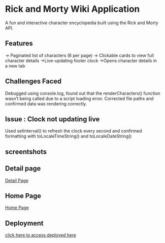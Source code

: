 # Rick and Morty Wiki Application
A fun and interactive character encyclopedia built using the Rick and Morty API.


## Features

-> Paginated list of characters (6 per page)
-> Clickable cards to view full character details
->Live-updating footer clock
->Opens character details in a new tab

## Challenges Faced

Debugged using console.log, found out that the renderCharacters() function wasn’t being called due to a script loading error. Corrected file paths and confirmed data was rendering correctly.
## Issue : Clock not updating live

Used setInterval() to refresh the clock every second and confirmed formatting with toLocaleTimeString() and toLocaleDateString()

## screentshots
## Detail page
 [Detail Page](./Screenshots/detailpage.png) 

## Home Page
 [Home Page](./Screenshots/homepage.png)

## Deployment
[click here to access deployed here](https://bucolic-seahorse-3eda17.netlify.app/)